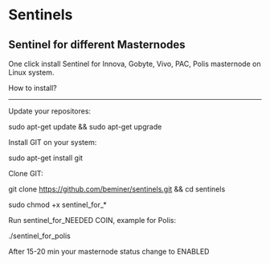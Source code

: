 # Sentinels
Sentinel for different Masternodes
----------------------------------
One click install Sentinel for Innova, Gobyte, Vivo, PAC, Polis masternode on Linux system.

How to install?
_______________

Update your repositores:

sudo apt-get update && sudo apt-get upgrade

Install GIT on your system:

sudo apt-get install git

Clone GIT:

git clone https://github.com/beminer/sentinels.git && cd sentinels

sudo chmod +x sentinel_for_*

Run sentinel_for_NEEDED COIN, example for Polis:

./sentinel_for_polis


After 15-20 min your masternode status change to ENABLED
